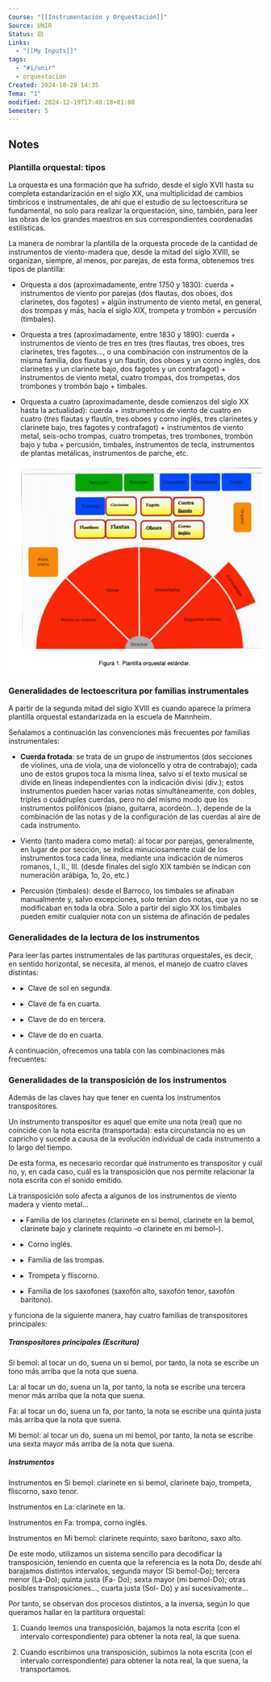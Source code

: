 ```yaml
---
Course: "[[Instrumentación y Orquestación]]"
Source: UNIR
Status: 🟨
Links:
  - "[[My Inputs]]"
tags:
  - "#i/unir"
  - orquestacion
Created: 2024-10-28 14:35
Tema: "1"
modified: 2024-12-19T17:48:18+01:00
Semester: 5
---
```

## Notes

### Plantilla orquestal: tipos

La orquesta es una formación que ha sufrido, desde el siglo XVII hasta su completa estandarización en el siglo XX, una multiplicidad de cambios tímbricos e instrumentales, de ahí que el estudio de su lectoescritura se fundamental, no solo para realizar la orquestación, sino, también, para leer las obras de los grandes maestros en sus correspondientes coordenadas estilísticas.

La manera de nombrar la plantilla de la orquesta procede de la cantidad de instrumentos de viento-madera que, desde la mitad del siglo XVIII, se organizan, siempre, al menos, por parejas, de esta forma, obtenemos tres tipos de plantilla:

- Orquesta a dos (aproximadamente, entre 1750 y 1830): cuerda + instrumentos de viento por parejas (dos flautas, dos oboes, dos clarinetes, dos fagotes) + algún instrumento de viento metal, en general, dos trompas y más, hacia el siglo XIX, trompeta y trombón + percusión (timbales).
    
- Orquesta a tres (aproximadamente, entre 1830 y 1890): cuerda + instrumentos de viento de tres en tres (tres flautas, tres oboes, tres clarinetes, tres fagotes..., o una combinación con instrumentos de la misma familia, dos flautas y un flautín, dos oboes y un corno inglés, dos clarinetes y un clarinete bajo, dos fagotes y un contrafagot) + instrumentos de viento metal, cuatro trompas, dos trompetas, dos trombones y trombón bajo + timbales.
    
- Orquesta a cuatro (aproximadamente, desde comienzos del siglo XX hasta la actualidad): cuerda + instrumentos de viento de cuatro en cuatro (tres flautas y flautín, tres oboes y corno inglés, tres clarinetes y clarinete bajo, tres fagotes y contrafagot) + instrumentos de viento metal, seis-ocho trompas, cuatro trompetas, tres trombones, trombón bajo y tuba + percusión, timbales, instrumentos de tecla, instrumentos de plantas metálicas, instrumentos de parche, etc.

![](Extras/Images/2024-9-1_17.31.34.png)

### Generalidades de lectoescritura por familias instrumentales

A partir de la segunda mitad del siglo XVIII es cuando aparece la primera plantilla orquestal estandarizada en la escuela de Mannheim.

Señalamos a continuación las convenciones más frecuentes por familias instrumentales:

- **Cuerda frotada**: se trata de un grupo de instrumentos (dos secciones de violines, una de viola, una de violoncello y otra de contrabajo); cada uno de estos grupos toca la misma línea, salvo si el texto musical se divide en líneas independientes con la indicación divisi (div.); estos instrumentos pueden hacer varias notas simultáneamente, con dobles, triples o cuádruples cuerdas, pero no del mismo modo que los instrumentos polifónicos (piano, guitarra, acordeón...), depende de la combinación de las notas y de la configuración de las cuerdas al aire de cada instrumento.

- Viento (tanto madera como metal): al tocar por parejas, generalmente, en lugar de por sección, se indica minuciosamente cuál de los instrumentos toca cada línea, mediante una indicación de números romanos, I., II., III. (desde finales del siglo XIX también se indican con numeración arábiga, 1o, 2o, etc.)

- Percusión (timbales): desde el Barroco, los timbales se afinaban manualmente y, salvo excepciones, solo tenían dos notas, que ya no se modificaban en toda la obra. Solo a partir del siglo XX los timbales pueden emitir cualquier nota con un sistema de afinación de pedales

### Generalidades de la lectura de los instrumentos

Para leer las partes instrumentales de las partituras orquestales, es decir, en sentido horizontal, se necesita, al menos, el manejo de cuatro claves distintas:

- ▸  Clave de sol en segunda.
    
- ▸  Clave de fa en cuarta.
    
- ▸  Clave de do en tercera.
    
- ▸  Clave de do en cuarta.

A continuación, ofrecemos una tabla con las combinaciones más frecuentes:

### Generalidades de la transposición de los instrumentos

Además de las claves hay que tener en cuenta los instrumentos transpositores.

Un instrumento transpositor es aquel que emite una nota (real) que no coincide con la nota escrita (transportada): esta circunstancia no es un capricho y sucede a causa de la evolución individual de cada instrumento a lo largo del tiempo.

De esta forma, es necesario recordar qué instrumento es transpositor y cuál no, y, en cada caso, cuál es la transposición que nos permite relacionar la nota escrita con el sonido emitido.

La transposición solo afecta a algunos de los instrumentos de viento madera y viento metal...

- ▸ Familia de los clarinetes (clarinete en si bemol, clarinete en la bemol, clarinete bajo y clarinete requinto –o clarinete en mi bemol–).
    
- ▸  Corno inglés.
    
- ▸  Familia de las trompas.
    
- ▸  Trompeta y fliscorno.
    
- ▸  Familia de los saxofones (saxofón alto, saxofón tenor, saxofón barítono).

y funciona de la siguiente manera, hay cuatro familias de transpositores principales:
    
##### Transpositores principales (Escritura)

Si bemol: al tocar un do, suena un si bemol, por tanto, la nota se escribe un tono más arriba que la nota que suena.

La: al tocar un do, suena un la, por tanto, la nota se escribe una tercera menor más arriba que la nota que suena.

Fa: al tocar un do, suena un fa, por tanto, la nota se escribe una quinta justa más arriba que la nota que suena.

Mi bemol: al tocar un do, suena un mi bemol, por tanto, la nota se escribe una sexta mayor más arriba de la nota que suena.

##### Instrumentos

Instrumentos en Si bemol: clarinete en si bemol, clarinete bajo, trompeta, fliscorno, saxo tenor.

Instrumentos en La: clarinete en la.  

Instrumentos en Fa: trompa, corno inglés.  

Instrumentos en Mi bemol: clarinete requinto, saxo barítono, saxo alto.

De este modo, utilizamos un sistema sencillo para decodificar la transposición, teniendo en cuenta que la referencia es la nota Do, desde ahí barajamos distintos intervalos, segunda mayor (Si bemol-Do); tercera menor (La-Do); quinta justa (Fa- Do); sexta mayor (mi bemol-Do); otras posibles transposiciones..., cuarta justa (Sol- Do) y así sucesivamente...

Por tanto, se observan dos procesos distintos, a la inversa, según lo que queramos hallar en la partitura orquestal:

1. Cuando leemos una transposición, bajamos la nota escrita (con el intervalo correspondiente) para obtener la nota real, la que suena.

2. Cuando escribimos una transposición, subimos la nota escrita (con el intervalo correspondiente) para obtener la nota real, la que suena, la transportamos.




